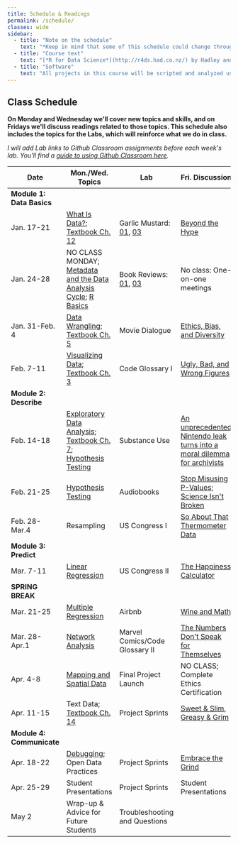 ```yaml
---
title: Schedule & Readings
permalink: /schedule/
classes: wide
sidebar:
  - title: "Note on the schedule"
    text: "*Keep in mind that some of this schedule could change throughout the semester. However, if anything changes I'll update this page, and I'll be sure to give you plenty of advance notice.*"
  - title: "Course text"
    text: "[*R for Data Science*](http://r4ds.had.co.nz/) by Hadley and Grolemund (Free online!)"
  - title: "Software"
    text: "All projects in this course will be scripted and analyzed using R, an open source data analysis language and environment. Specifically, we will be using RStudio as our programming environment. **No previous experience with R, statistical software packages, or computer programming is required.**"
---
```


## Class Schedule

**On Monday and Wednesday we'll cover new topics and skills, and on Fridays we'll discuss readings related to those topics. This schedule also includes the topics for the Labs, which will reinforce what we do in class.**

*I will add Lab links to Github Classroom assignments before each week's lab. You'll find a [guide to using Github Classroom here](/DA101/githubclassroom).*

Date|Mon./Wed. Topics|Lab|Fri. Discussion
--|---|--|---
|**Module 1: Data Basics**|
Jan. 17-21|[What Is Data?](/DA101/slides/whatisdata); [Textbook Ch. 12](https://r4ds.had.co.nz/tidy-data.html)|Garlic Mustard: [01](https://classroom.github.com/a/a4MARovB), [03](https://classroom.github.com/a/mVNaTOBx)|[Beyond the Hype](https://www.sciencedirect.com/science/article/pii/S0268401214001066)
Jan. 24-28|NO CLASS MONDAY; [Metadata and the Data Analysis Cycle](/DA101/slides/metadata_and_da_cycle); [R Basics](/DA101/slides/rbasics)|Book Reviews: [01](https://classroom.github.com/a/O64QccKh), [03](https://classroom.github.com/a/zOTWe4SQ)|No class: One-on-one meetings
Jan. 31-Feb. 4|[Data Wrangling](/DA101/slides/wrangling); [Textbook Ch. 5](https://r4ds.had.co.nz/transform.html)|Movie Dialogue|[Ethics, Bias, and Diversity](/DA101/slides/ethics)
Feb. 7-11|[Visualizing Data](/DA101/slides/visualizing); [Textbook Ch. 3](https://r4ds.had.co.nz/data-visualisation.html)|Code Glossary I|[Ugly, Bad, and Wrong Figures](https://clauswilke.com/dataviz/introduction.html)
|**Module 2: Describe**|
Feb. 14-18|[Exploratory Data Analysis](/DA101/slides/eda); [Textbook Ch. 7](https://r4ds.had.co.nz/exploratory-data-analysis.html); [Hypothesis Testing](/DA101/slides/hypothesis)|Substance Use|[An unprecedented Nintendo leak turns into a moral dilemma for archivists](https://www.theverge.com/2020/7/30/21347074/nintendo-gigaleak-controversy-history-preservation-archives)
Feb. 21-25|[Hypothesis Testing](/DA101/slides/hypothesis)|Audiobooks|[Stop Misusing P-Values](https://fivethirtyeight.com/features/statisticians-found-one-thing-they-can-agree-on-its-time-to-stop-misusing-p-values/); [Science Isn't Broken](https://fivethirtyeight.com/features/science-isnt-broken/)
Feb. 28-Mar.4|Resampling|US Congress I|[So About That Thermometer Data](https://slate.com/technology/2020/04/kinsa-smart-thermometer-data-fevers-covid19.html)
|**Module 3: Predict**|
Mar. 7-11|[Linear Regression](/DA101/slides/predictive)|US Congress II|[The Happiness Calculator](https://gimletmedia.com/shows/reply-all/kwh96n)
**SPRING BREAK**|
Mar. 21-25|[Multiple Regression](/DA101/slides/multiple)|Airbnb|[Wine and Math](https://pudding.cool/2021/03/wine-model/)
Mar. 28-Apr.1|[Network Analysis](/DA101/slides/networks)|Marvel Comics/Code Glossary II|[The Numbers Don't Speak for Themselves](https://data-feminism.mitpress.mit.edu/pub/czq9dfs5/release/2)
Apr. 4-8|[Mapping and Spatial Data](/DA101/slides/mapping)|Final Project Launch|NO CLASS; Complete Ethics Certification
Apr. 11-15|Text Data; [Textbook Ch. 14](https://r4ds.had.co.nz/strings.html)|Project Sprints|[Sweet & Slim, Greasy & Grim](https://pudding.cool/2020/07/gendered-descriptions/)
|**Module 4: Communicate**|
Apr. 18-22|[Debugging](/DA101/slides/debugging); Open Data Practices|Project Sprints|[Embrace the Grind](https://jacobian.org/2021/apr/7/embrace-the-grind/)
Apr. 25-29|Student Presentations|Project Sprints|Student Presentations
May 2|Wrap-up & Advice for Future Students|Troubleshooting and Questions
